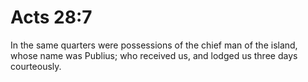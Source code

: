 # Acts 28:7

In the same quarters were possessions of the chief man of the island, whose name was Publius; who received us, and lodged us three days courteously.